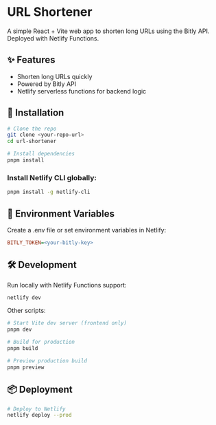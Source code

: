 # URL Shortener

A simple React + Vite web app to shorten long URLs using the Bitly API.
Deployed with Netlify Functions.

## ✨ Features
- Shorten long URLs quickly
- Powered by Bitly API
- Netlify serverless functions for backend logic

## 🚀 Installation
```bash
# Clone the repo
git clone <your-repo-url>
cd url-shortener

# Install dependencies
pnpm install
```

### Install Netlify CLI globally:
```bash
pnpm install -g netlify-cli
```

## 🔑 Environment Variables
Create a .env file or set environment variables in Netlify:
```ini
BITLY_TOKEN=<your-bitly-key>
```

## 🛠 Development
Run locally with Netlify Functions support:
```bash
netlify dev
```
Other scripts:
```bash
# Start Vite dev server (frontend only)
pnpm dev

# Build for production
pnpm build

# Preview production build
pnpm preview
```

## 📦 Deployment
```bash
# Deploy to Netlify
netlify deploy --prod
```

